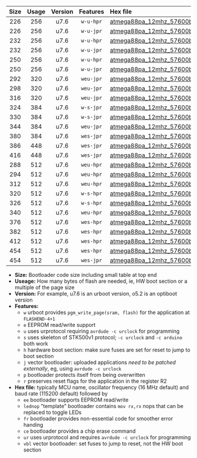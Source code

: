 |Size|Usage|Version|Features|Hex file|
|:-:|:-:|:-:|:-:|:--|
|226|256|u7.6|`w-u-hpr`|[atmega88pa_12mhz_57600bps_ur.hex](https://raw.githubusercontent.com/stefanrueger/urboot/main/atmega88pa_12mhz_57600bps_ur.hex)|
|226|256|u7.6|`w-u-jpr`|[atmega88pa_12mhz_57600bps_ur_vbl.hex](https://raw.githubusercontent.com/stefanrueger/urboot/main/atmega88pa_12mhz_57600bps_ur_vbl.hex)|
|232|256|u7.6|`w-u-hpr`|[atmega88pa_12mhz_57600bps_lednop_ur.hex](https://raw.githubusercontent.com/stefanrueger/urboot/main/atmega88pa_12mhz_57600bps_lednop_ur.hex)|
|232|256|u7.6|`w-u-jpr`|[atmega88pa_12mhz_57600bps_lednop_ur_vbl.hex](https://raw.githubusercontent.com/stefanrueger/urboot/main/atmega88pa_12mhz_57600bps_lednop_ur_vbl.hex)|
|250|256|u7.6|`w-u-hpr`|[atmega88pa_12mhz_57600bps_lednop_fr_ur.hex](https://raw.githubusercontent.com/stefanrueger/urboot/main/atmega88pa_12mhz_57600bps_lednop_fr_ur.hex)|
|250|256|u7.6|`w-u-jpr`|[atmega88pa_12mhz_57600bps_lednop_fr_ur_vbl.hex](https://raw.githubusercontent.com/stefanrueger/urboot/main/atmega88pa_12mhz_57600bps_lednop_fr_ur_vbl.hex)|
|292|320|u7.6|`weu-jpr`|[atmega88pa_12mhz_57600bps_ee_ur_vbl.hex](https://raw.githubusercontent.com/stefanrueger/urboot/main/atmega88pa_12mhz_57600bps_ee_ur_vbl.hex)|
|298|320|u7.6|`weu-jpr`|[atmega88pa_12mhz_57600bps_ee_lednop_ur_vbl.hex](https://raw.githubusercontent.com/stefanrueger/urboot/main/atmega88pa_12mhz_57600bps_ee_lednop_ur_vbl.hex)|
|316|320|u7.6|`weu-jpr`|[atmega88pa_12mhz_57600bps_ee_lednop_fr_ur_vbl.hex](https://raw.githubusercontent.com/stefanrueger/urboot/main/atmega88pa_12mhz_57600bps_ee_lednop_fr_ur_vbl.hex)|
|324|384|u7.6|`w-s-jpr`|[atmega88pa_12mhz_57600bps_vbl.hex](https://raw.githubusercontent.com/stefanrueger/urboot/main/atmega88pa_12mhz_57600bps_vbl.hex)|
|330|384|u7.6|`w-s-jpr`|[atmega88pa_12mhz_57600bps_lednop_vbl.hex](https://raw.githubusercontent.com/stefanrueger/urboot/main/atmega88pa_12mhz_57600bps_lednop_vbl.hex)|
|344|384|u7.6|`weu-jpr`|[atmega88pa_12mhz_57600bps_ee_lednop_fr_ce_ur_vbl.hex](https://raw.githubusercontent.com/stefanrueger/urboot/main/atmega88pa_12mhz_57600bps_ee_lednop_fr_ce_ur_vbl.hex)|
|380|384|u7.6|`wes-jpr`|[atmega88pa_12mhz_57600bps_ee_vbl.hex](https://raw.githubusercontent.com/stefanrueger/urboot/main/atmega88pa_12mhz_57600bps_ee_vbl.hex)|
|386|448|u7.6|`wes-jpr`|[atmega88pa_12mhz_57600bps_ee_lednop_vbl.hex](https://raw.githubusercontent.com/stefanrueger/urboot/main/atmega88pa_12mhz_57600bps_ee_lednop_vbl.hex)|
|416|448|u7.6|`wes-jpr`|[atmega88pa_12mhz_57600bps_ee_lednop_fr_vbl.hex](https://raw.githubusercontent.com/stefanrueger/urboot/main/atmega88pa_12mhz_57600bps_ee_lednop_fr_vbl.hex)|
|288|512|u7.6|`weu-hpr`|[atmega88pa_12mhz_57600bps_ee_ur.hex](https://raw.githubusercontent.com/stefanrueger/urboot/main/atmega88pa_12mhz_57600bps_ee_ur.hex)|
|294|512|u7.6|`weu-hpr`|[atmega88pa_12mhz_57600bps_ee_lednop_ur.hex](https://raw.githubusercontent.com/stefanrueger/urboot/main/atmega88pa_12mhz_57600bps_ee_lednop_ur.hex)|
|312|512|u7.6|`weu-hpr`|[atmega88pa_12mhz_57600bps_ee_lednop_fr_ur.hex](https://raw.githubusercontent.com/stefanrueger/urboot/main/atmega88pa_12mhz_57600bps_ee_lednop_fr_ur.hex)|
|320|512|u7.6|`w-s-hpr`|[atmega88pa_12mhz_57600bps.hex](https://raw.githubusercontent.com/stefanrueger/urboot/main/atmega88pa_12mhz_57600bps.hex)|
|326|512|u7.6|`w-s-hpr`|[atmega88pa_12mhz_57600bps_lednop.hex](https://raw.githubusercontent.com/stefanrueger/urboot/main/atmega88pa_12mhz_57600bps_lednop.hex)|
|340|512|u7.6|`weu-hpr`|[atmega88pa_12mhz_57600bps_ee_lednop_fr_ce_ur.hex](https://raw.githubusercontent.com/stefanrueger/urboot/main/atmega88pa_12mhz_57600bps_ee_lednop_fr_ce_ur.hex)|
|376|512|u7.6|`wes-hpr`|[atmega88pa_12mhz_57600bps_ee.hex](https://raw.githubusercontent.com/stefanrueger/urboot/main/atmega88pa_12mhz_57600bps_ee.hex)|
|382|512|u7.6|`wes-hpr`|[atmega88pa_12mhz_57600bps_ee_lednop.hex](https://raw.githubusercontent.com/stefanrueger/urboot/main/atmega88pa_12mhz_57600bps_ee_lednop.hex)|
|412|512|u7.6|`wes-hpr`|[atmega88pa_12mhz_57600bps_ee_lednop_fr.hex](https://raw.githubusercontent.com/stefanrueger/urboot/main/atmega88pa_12mhz_57600bps_ee_lednop_fr.hex)|
|454|512|u7.6|`wes-hpr`|[atmega88pa_12mhz_57600bps_ee_lednop_fr_ce.hex](https://raw.githubusercontent.com/stefanrueger/urboot/main/atmega88pa_12mhz_57600bps_ee_lednop_fr_ce.hex)|
|454|512|u7.6|`wes-jpr`|[atmega88pa_12mhz_57600bps_ee_lednop_fr_ce_vbl.hex](https://raw.githubusercontent.com/stefanrueger/urboot/main/atmega88pa_12mhz_57600bps_ee_lednop_fr_ce_vbl.hex)|

- **Size:** Bootloader code size including small table at top end
- **Useage:** How many bytes of flash are needed, ie, HW boot section or a multiple of the page size
- **Version:** For example, u7.6 is an urboot version, o5.2 is an optiboot version
- **Features:**
  + `w` urboot provides `pgm_write_page(sram, flash)` for the application at `FLASHEND-4+1`
  + `e` EEPROM read/write support
  + `u` uses urprotocol requiring `avrdude -c urclock` for programming
  + `s` uses skeleton of STK500v1 protocol; `-c urclock` and `-c arduino` both work
  + `h` hardware boot section: make sure fuses are set for reset to jump to boot section
  + `j` vector bootloader: uploaded applications *need to be patched externally*, eg, using `avrdude -c urclock`
  + `p` bootloader protects itself from being overwritten
  + `r` preserves reset flags for the application in the register R2
- **Hex file:** typically MCU name, oscillator frequency (16 MHz default) and baud rate (115200 default) followed by
  + `ee` bootloader supports EEPROM read/write
  + `lednop` "template" bootloader contains `mov rx,rx` nops that can be replaced to toggle LEDs
  + `fr` bootloader provides non-essential code for smoother error handing
  + `ce` bootloader provides a chip erase command
  + `ur` uses urprotocol and requires `avrdude -c urclock` for programming
  + `vbl` vector bootloader: set fuses to jump to reset, not the HW boot section

